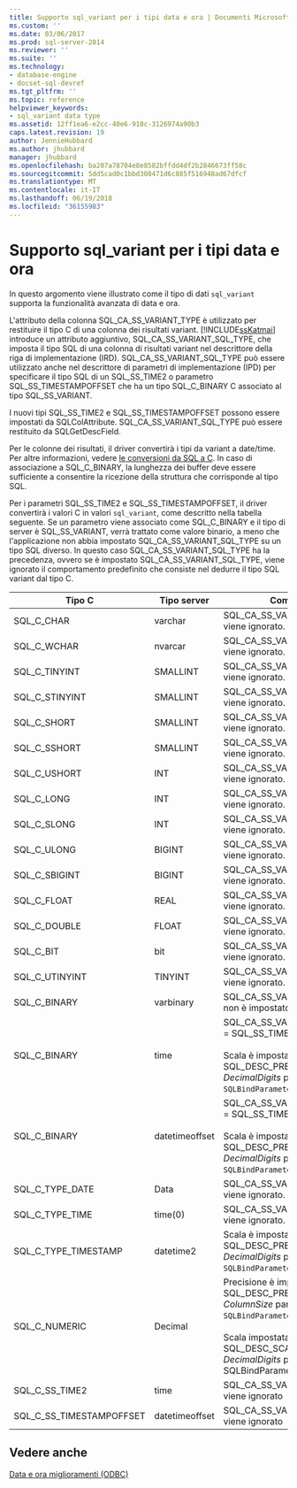 ```yaml
---
title: Supporto sql_variant per i tipi data e ora | Documenti Microsoft
ms.custom: ''
ms.date: 03/06/2017
ms.prod: sql-server-2014
ms.reviewer: ''
ms.suite: ''
ms.technology:
- database-engine
- docset-sql-devref
ms.tgt_pltfrm: ''
ms.topic: reference
helpviewer_keywords:
- sql_variant data type
ms.assetid: 12ff1ea6-e2cc-40e6-910c-3126974a90b3
caps.latest.revision: 19
author: JennieHubbard
ms.author: jhubbard
manager: jhubbard
ms.openlocfilehash: ba207a78704e8e8582bffdd4df2b2846673ff58c
ms.sourcegitcommit: 5dd5cad0c1bbd308471d6c885f516948ad67dfcf
ms.translationtype: MT
ms.contentlocale: it-IT
ms.lasthandoff: 06/19/2018
ms.locfileid: "36155983"
---
```

# <a name="sqlvariant-support-for-date-and-time-types"></a>Supporto sql_variant per i tipi data e ora
  In questo argomento viene illustrato come il tipo di dati `sql_variant` supporta la funzionalità avanzata di data e ora.  
  
 L'attributo della colonna SQL_CA_SS_VARIANT_TYPE è utilizzato per restituire il tipo C di una colonna dei risultati variant. [!INCLUDE[ssKatmai](../../includes/sskatmai-md.md)] introduce un attributo aggiuntivo, SQL_CA_SS_VARIANT_SQL_TYPE, che imposta il tipo SQL di una colonna di risultati variant nel descrittore della riga di implementazione (IRD). SQL_CA_SS_VARIANT_SQL_TYPE può essere utilizzato anche nel descrittore di parametri di implementazione (IPD) per specificare il tipo SQL di un SQL_SS_TIME2 o parametro SQL_SS_TIMESTAMPOFFSET che ha un tipo SQL_C_BINARY C associato al tipo SQL_SS_VARIANT.  
  
 I nuovi tipi SQL_SS_TIME2 e SQL_SS_TIMESTAMPOFFSET possono essere impostati da SQLColAttribute. SQL_CA_SS_VARIANT_SQL_TYPE può essere restituito da SQLGetDescField.  
  
 Per le colonne dei risultati, il driver convertirà i tipi da variant a date/time. Per altre informazioni, vedere [le conversioni da SQL a C](datetime-data-type-conversions-from-sql-to-c.md). In caso di associazione a SQL_C_BINARY, la lunghezza dei buffer deve essere sufficiente a consentire la ricezione della struttura che corrisponde al tipo SQL.  
  
 Per i parametri SQL_SS_TIME2 e SQL_SS_TIMESTAMPOFFSET, il driver convertirà i valori C in valori `sql_variant`, come descritto nella tabella seguente. Se un parametro viene associato come SQL_C_BINARY e il tipo di server è SQL_SS_VARIANT, verrà trattato come valore binario, a meno che l'applicazione non abbia impostato SQL_CA_SS_VARIANT_SQL_TYPE su un tipo SQL diverso. In questo caso SQL_CA_SS_VARIANT_SQL_TYPE ha la precedenza, ovvero se è impostato SQL_CA_SS_VARIANT_SQL_TYPE, viene ignorato il comportamento predefinito che consiste nel dedurre il tipo SQL variant dal tipo C.  
  
|Tipo C|Tipo server|Commenti|  
|------------|-----------------|--------------|  
|SQL_C_CHAR|varchar|SQL_CA_SS_VARIANT_SQL_TYPE viene ignorato.|  
|SQL_C_WCHAR|nvarcar|SQL_CA_SS_VARIANT_SQL_TYPE viene ignorato.|  
|SQL_C_TINYINT|SMALLINT|SQL_CA_SS_VARIANT_SQL_TYPE viene ignorato.|  
|SQL_C_STINYINT|SMALLINT|SQL_CA_SS_VARIANT_SQL_TYPE viene ignorato.|  
|SQL_C_SHORT|SMALLINT|SQL_CA_SS_VARIANT_SQL_TYPE viene ignorato.|  
|SQL_C_SSHORT|SMALLINT|SQL_CA_SS_VARIANT_SQL_TYPE viene ignorato.|  
|SQL_C_USHORT|INT|SQL_CA_SS_VARIANT_SQL_TYPE viene ignorato.|  
|SQL_C_LONG|INT|SQL_CA_SS_VARIANT_SQL_TYPE viene ignorato.|  
|SQL_C_SLONG|INT|SQL_CA_SS_VARIANT_SQL_TYPE viene ignorato.|  
|SQL_C_ULONG|BIGINT|SQL_CA_SS_VARIANT_SQL_TYPE viene ignorato.|  
|SQL_C_SBIGINT|BIGINT|SQL_CA_SS_VARIANT_SQL_TYPE viene ignorato.|  
|SQL_C_FLOAT|REAL|SQL_CA_SS_VARIANT_SQL_TYPE viene ignorato.|  
|SQL_C_DOUBLE|FLOAT|SQL_CA_SS_VARIANT_SQL_TYPE viene ignorato.|  
|SQL_C_BIT|bit|SQL_CA_SS_VARIANT_SQL_TYPE viene ignorato.|  
|SQL_C_UTINYINT|TINYINT|SQL_CA_SS_VARIANT_SQL_TYPE viene ignorato.|  
|SQL_C_BINARY|varbinary|SQL_CA_SS_VARIANT_SQL_TYPE non è impostato.|  
|SQL_C_BINARY|time|SQL_CA_SS_VARIANT_SQL_TYPE = SQL_SS_TIME2<br /><br /> Scala è impostata su SQL_DESC_PRECISION (il *DecimalDigits* parametro della `SQLBindParameter`).|  
|SQL_C_BINARY|datetimeoffset|SQL_CA_SS_VARIANT_SQL_TYPE = SQL_SS_TIMESTAMPOFFSET<br /><br /> Scala è impostata su SQL_DESC_PRECISION (il *DecimalDigits* parametro della `SQLBindParameter`).|  
|SQL_C_TYPE_DATE|Data|SQL_CA_SS_VARIANT_SQL_TYPE viene ignorato.|  
|SQL_C_TYPE_TIME|time(0)|SQL_CA_SS_VARIANT_SQL_TYPE viene ignorato.|  
|SQL_C_TYPE_TIMESTAMP|datetime2|Scala è impostata su SQL_DESC_PRECISION (il *DecimalDigits* parametro della `SQLBindParameter`).|  
|SQL_C_NUMERIC|Decimal|Precisione è impostata su SQL_DESC_PRECISION (il *ColumnSize* parametro della `SQLBindParameter`).<br /><br /> Scala impostata su SQL_DESC_SCALE (il *DecimalDigits* parametro di SQLBindParameter).|  
|SQL_C_SS_TIME2|time|SQL_CA_SS_VARIANT_SQL_TYPE viene ignorato|  
|SQL_C_SS_TIMESTAMPOFFSET|datetimeoffset|SQL_CA_SS_VARIANT_SQL_TYPE viene ignorato|  
  
## <a name="see-also"></a>Vedere anche  
 [Data e ora miglioramenti &#40;ODBC&#41;](date-and-time-improvements-odbc.md)  
  
  